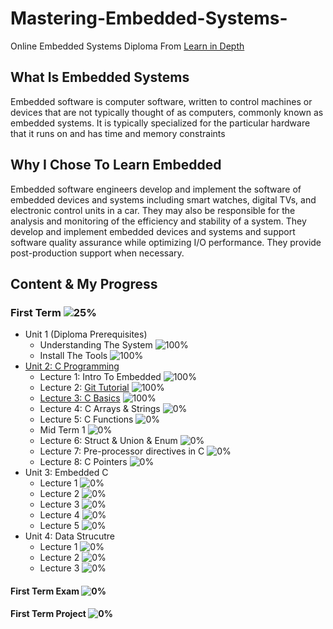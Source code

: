 # Mastering-Embedded-Systems-
Online Embedded Systems Diploma From [Learn in Depth](https://www.learn-in-depth.com)

## What Is Embedded Systems
Embedded software is computer software, written to control machines or devices that are not typically thought of as computers, commonly known as embedded systems. It is typically specialized for the particular hardware that it runs on and has time and memory constraints
## Why I Chose To Learn Embedded 
Embedded software engineers develop and implement the software of embedded devices and systems including smart watches, digital TVs, and electronic control units in a car. They may also be responsible for the analysis and monitoring of the efficiency and stability of a system. They develop and implement embedded devices and systems and support software quality assurance while optimizing I/O performance. They provide post-production support when necessary.

## Content & My Progress
### First Term ![25%](https://progress-bar.dev/25?title=InProgress)
* Unit 1 (Diploma Prerequisites)
  * Understanding The System ![100%](https://progress-bar.dev/100)
  * Install The Tools ![100%](https://progress-bar.dev/100)
* [Unit 2: C Programming](https://github.com/HossamElHawy/Mastring-Embedded-Systems-Dibloma/tree/main/Term%201/Unit%202%20C%20Programing)
  * Lecture 1: Intro To Embedded ![100%](https://progress-bar.dev/100)
  * Lecture 2: [Git Tutorial](https://github.com/HossamElHawy/Mastring-Embedded-Systems-Dibloma/tree/main/Term%201/Unit%202%20C%20Programing/Lecture%202%20Learning%20Git) ![100%](https://progress-bar.dev/100)
  * [Lecture 3: C Basics](https://github.com/HossamElHawy/Mastring-Embedded-Systems-Dibloma/tree/main/Term%201/Unit%202%20C%20Programing/Lecture%203%20C%20Basics)  ![100%](https://progress-bar.dev/100)
  * Lecture 4: C Arrays & Strings ![0%](https://progress-bar.dev/100) 
  * Lecture 5: C Functions ![0%](https://progress-bar.dev/0)
  * Mid Term 1 ![0%](https://progress-bar.dev/0)
  * Lecture 6: Struct & Union & Enum ![0%](https://progress-bar.dev/0)
  * Lecture 7: Pre-processor directives in C ![0%](https://progress-bar.dev/0)
  * Lecture 8: C Pointers ![0%](https://progress-bar.dev/0)
* Unit 3: Embedded C
  * Lecture 1 ![0%](https://progress-bar.dev/0)
  * Lecture 2 ![0%](https://progress-bar.dev/0)
  * Lecture 3 ![0%](https://progress-bar.dev/0)
  * Lecture 4 ![0%](https://progress-bar.dev/0)
  * Lecture 5 ![0%](https://progress-bar.dev/0)
* Unit 4: Data Strucutre
  * Lecture 1 ![0%](https://progress-bar.dev/0)
  * Lecture 2 ![0%](https://progress-bar.dev/0)
  * Lecture 3 ![0%](https://progress-bar.dev/0)
#### First Term Exam ![0%](https://progress-bar.dev/0)
#### First Term Project ![0%](https://progress-bar.dev/0)


